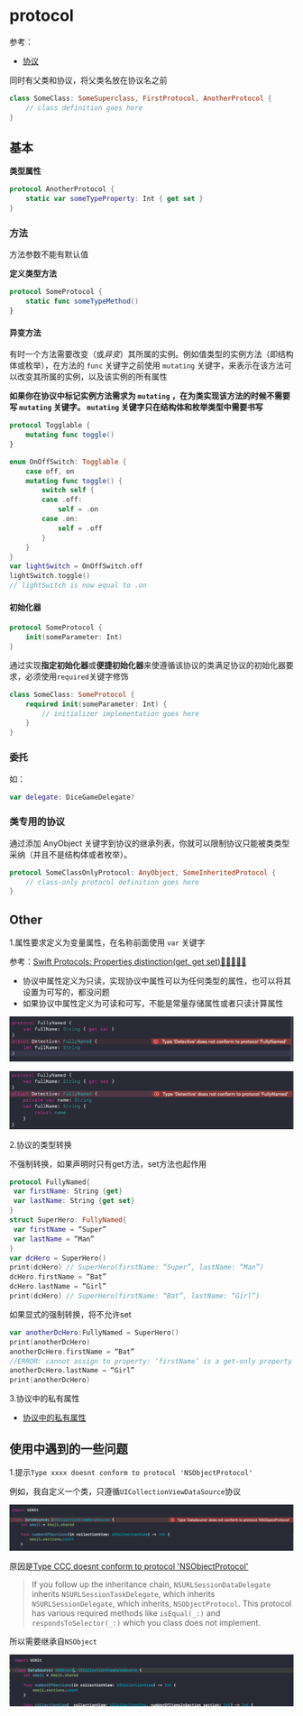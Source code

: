 # protocol

参考：

+ [协议](https://www.cnswift.org/protocols)

同时有父类和协议，将父类名放在协议名之前

```swift
class SomeClass: SomeSuperclass, FirstProtocol, AnotherProtocol {
    // class definition goes here
}
```



## 基本

**类型属性**

```swift
protocol AnotherProtocol {
    static var someTypeProperty: Int { get set }
}
```



### 方法

方法参数不能有默认值

**定义类型方法**

```swift
protocol SomeProtocol {
    static func someTypeMethod()
}
```



#### 异变方法

有时一个方法需要改变（或*异变*）其所属的实例。例如值类型的实例方法（即结构体或枚举），在方法的 `func` 关键字之前使用 `mutating` 关键字，来表示在该方法可以改变其所属的实例，以及该实例的所有属性

**如果你在协议中标记实例方法需求为 `mutating` ，在为类实现该方法的时候不需要写 `mutating` 关键字。 `mutating` 关键字只在结构体和枚举类型中需要书写**



```swift
protocol Togglable {
    mutating func toggle()
}
```



```swift
enum OnOffSwitch: Togglable {
    case off, on
    mutating func toggle() {
        switch self {
        case .off:
            self = .on
        case .on:
            self = .off
        }
    }
}
var lightSwitch = OnOffSwitch.off
lightSwitch.toggle()
// lightSwitch is now equal to .on
```



#### 初始化器

```swift
protocol SomeProtocol {
    init(someParameter: Int)
}
```

通过实现**指定初始化器**或**便捷初始化器**来使遵循该协议的类满足协议的初始化器要求，必须使用`required`关键字修饰

```swift
class SomeClass: SomeProtocol {
    required init(someParameter: Int) {
        // initializer implementation goes here
    }
}
```



### 委托

如：

```swift
var delegate: DiceGameDelegate?
```



### 类专用的协议

通过添加 AnyObject 关键字到协议的继承列表，你就可以限制协议只能被类类型采纳（并且不是结构体或者枚举）。

```swift
protocol SomeClassOnlyProtocol: AnyObject, SomeInheritedProtocol {
    // class-only protocol definition goes here
}
```



## Other



1.属性要求定义为变量属性，在名称前面使用 `var` 关键字

参考：[Swift Protocols: Properties distinction(get, get set)🏃🏻‍♀️🏃🏻](<https://medium.com/@chetan15aga/swift-protocols-properties-distinction-get-get-set-32a34a7f16e9>)

+ 协议中属性定义为只读，实现协议中属性可以为任何类型的属性，也可以将其设置为可写的，都没问题
+ 如果协议中属性定义为可读和可写，不能是常量存储属性或者只读计算属性

![020](https://github.com/winfredzen/iOS-Basic/blob/master/Swift/images/20.png)

![021](https://github.com/winfredzen/iOS-Basic/blob/master/Swift/images/21.png)



2.协议的类型转换

不强制转换，如果声明时只有get方法，set方法也起作用

```swift
protocol FullyNamed{
 var firstName: String {get}
 var lastName: String {get set}
}
struct SuperHero: FullyNamed{
 var firstName = “Super”
 var lastName = “Man”
}
var dcHero = SuperHero()
print(dcHero) // SuperHero(firstName: “Super”, lastName: “Man”)
dcHero.firstName = “Bat”
dcHero.lastName = “Girl”
print(dcHero) // SuperHero(firstName: “Bat”, lastName: “Girl”)
```

如果显式的强制转换，将不允许set

```swift
var anotherDcHero:FullyNamed = SuperHero()
print(anotherDcHero)
anotherDcHero.firstName = “Bat” 
//ERROR: cannot assign to property: ‘firstName’ is a get-only property
anotherDcHero.lastName = “Girl”
print(anotherDcHero)
```



3.协议中的私有属性

+ [协议中的私有属性](https://swift.gg/2019/02/18/protocols-private-properties/)



## 使用中遇到的一些问题

1.提示`Type xxxx doesnt conform to protocol 'NSObjectProtocol'`

例如，我自定义一个类，只遵循`UICollectionViewDataSource`协议

![32](https://github.com/winfredzen/iOS-Basic/blob/master/Swift/images/32.png)

原因是[Type CCC doesnt conform to protocol 'NSObjectProtocol'](https://stackoverflow.com/questions/34638065/type-ccc-doesnt-conform-to-protocol-nsobjectprotocol)

> If you follow up the inheritance chain, `NSURLSessionDataDelegate` inherits `NSURLSessionTaskDelegate`, which inherits `NSURLSessionDelegate`, which inherits, `NSObjectProtocol`. This protocol has various required methods like `isEqual(_:)` and `respondsToSelector(_:)` which you class does not implement.

所以需要继承自`NSObject`

![33](https://github.com/winfredzen/iOS-Basic/blob/master/Swift/images/33.png)





















